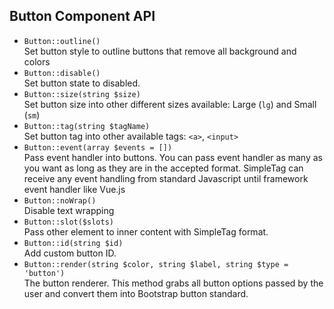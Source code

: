 ## Button Component API

- `Button::outline()` <br>
Set button style to outline buttons that remove all background and colors
- `Button::disable()` <br>
Set button state to disabled.
- `Button::size(string $size)` <br>
Set button size into other different sizes available: Large (`lg`) and Small (`sm`)
- `Button::tag(string $tagName)` <br>
Set button tag into other available tags: `<a>`, `<input>`
- `Button::event(array $events = [])` <br>
Pass event handler into buttons. You can pass event handler as many as you want as long as they are in the accepted format. SimpleTag can receive any event handling from standard Javascript until framework event handler like Vue.js
- `Button::noWrap()` <br>
Disable text wrapping
- `Button::slot($slots)` <br>
Pass other element to inner content with SimpleTag format.
- `Button::id(string $id)` <br>
Add custom button ID.
- `Button::render(string $color, string $label, string $type = 'button')` <br>
The button renderer. This method grabs all button options passed by the user and convert them into Bootstrap button standard.
